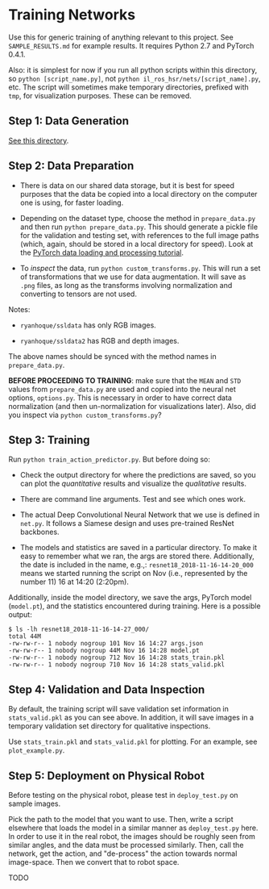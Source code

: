 # Training Networks

Use this for generic training of anything relevant to this project. See
`SAMPLE_RESULTS.md` for example results. It requires Python 2.7 and PyTorch
0.4.1.

Also: it is simplest for now if you run all python scripts within this
directory, so `python [script_name.py]`, not `python
il_ros_hsr/nets/[script_name].py`, etc. The script will sometimes make temporary
directories, prefixed with `tmp`, for visualization purposes. These can be
removed.


## Step 1: Data Generation

[See this directory][1].


## Step 2: Data Preparation

- There is data on our shared data storage, but it is best for speed purposes
  that the data be copied into a local directory on the computer one is using,
  for faster loading.

- Depending on the dataset type, choose the method in `prepare_data.py` and then
  run `python prepare_data.py`. This should generate a pickle file for the
  validation and testing set, with references to the full image paths (which,
  again, should be stored in a local directory for speed). Look at the [PyTorch
  data loading and processing tutorial][2].

- To *inspect* the data, run `python custom_transforms.py`. This will run a set
  of transformations that we use for data augmentation. It will save as `.png`
  files, as long as the transforms involving normalization and converting to
  tensors are not used. 

Notes:

- `ryanhoque/ssldata` has only RGB images.

- `ryanhoque/ssldata2` has RGB and depth images.

The above names should be synced with the method names in `prepare_data.py`.

**BEFORE PROCEEDING TO TRAINING**: make sure that the `MEAN` and `STD` values
from `prepare_data.py` are used and copied into the neural net options,
`options.py`. This is necessary in order to have correct data normalization (and
then un-normalization for visualizations later). Also, did you inspect via
`python custom_transforms.py`?


## Step 3: Training

Run `python train_action_predictor.py`. But before doing so:

- Check the output directory for where the predictions are saved, so you can
  plot the *quantitative* results and visualize the *qualitative* results.
  
- There are command line arguments. Test and see which ones work.

- The actual Deep Convolutional Neural Network that we use is defined in
  `net.py`.  It follows a Siamese design and uses pre-trained ResNet backbones.

- The models and statistics are saved in a particular directory. To make it easy
  to remember what we ran, the args are stored there. Additionally, the date is
  included in the name, e.g.,: `resnet18_2018-11-16-14-20_000` means we started
  running the script on Nov (i.e., represented by the number 11) 16 at 14:20
  (2:20pm).


Additionally, inside the model directory, we save the args, PyTorch model
(`model.pt`), and the statistics encountered during training. Here is a possible
output:

```
$ ls -lh resnet18_2018-11-16-14-27_000/
total 44M
-rw-rw-r-- 1 nobody nogroup 101 Nov 16 14:27 args.json
-rw-rw-r-- 1 nobody nogroup 44M Nov 16 14:28 model.pt
-rw-rw-r-- 1 nobody nogroup 712 Nov 16 14:28 stats_train.pkl
-rw-rw-r-- 1 nobody nogroup 710 Nov 16 14:28 stats_valid.pkl
```



## Step 4: Validation and Data Inspection

By default, the training script will save validation set information in
`stats_valid.pkl` as you can see above. In addition, it will save images in a
temporary validation set directory for qualitative inspections.

Use `stats_train.pkl` and `stats_valid.pkl` for plotting. For an example, see
`plot_example.py`.


## Step 5: Deployment on Physical Robot

Before testing on the physical robot, please test in `deploy_test.py` on sample
images.

Pick the path to the model that you want to use. Then, write a script
elsewhere that loads the model in a similar manner as `deploy_test.py` here. In
order to use it in the real robot, the images should be roughly seen from
similar angles, and the data must be processed similarly. Then, call the
network, get the action, and "de-process" the action towards normal image-space.
Then we convert that to robot space.

TODO


[1]:https://github.com/BerkeleyAutomation/IL_ROS_HSR/tree/master/scripts/ryan_data_collection
[2]:https://pytorch.org/tutorials/beginner/data_loading_tutorial.html
